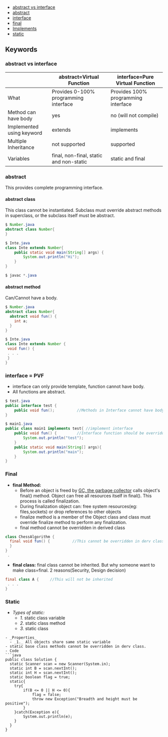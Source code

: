 - [abstract vs interface](#ai)
- [abstract](#ab)
- [interface](#inf)
- [final](#fi)
- [Implements](#im)
- [static](#st)

## Keywords
<a name=ai></a>
### abstract vs interface
||abstract=Virtual Function|interface=Pure Virtual Function|
|---|---|---|
|What|Provides 0-100% programming interface|Provides 100% programming interface|
|Method can have body|yes|no (will not compile)|
|Implemented using keyword|extends|implements|
|Multiple Inheritance|not supported|supported|
|Variables|final, non-final, static and non-static|static and final|

<a name=ab></a>
### abstract
This provides complete programming interface.
#### abstract class
This class cannot be instantiated. Subclass must override abstract methods in superclass, or the subclass itself must be abstract.
```java
$ Number.java
abstract class Number{
}

$ Inte.java
class Inte extends Number{
    public static void main(String[] args) {
        System.out.println("Hi");
    }
}

$ javac *.java
```

#### abstract method
Can/Cannot have a body.
```java
$ Number.java
abstract class Number{
  abstract void fun() {
    int a;
  }
}

$ Inte.java
class Inte extends Number {
 void fun() {
 . . .
 }
}
```

<a name=inf></a>
### interface = PVF
- interface can only provide template, function cannot have body.
- All functions are abstract.
```java
$ test.java
public interface test {
    public void fun();			//Methods in Interface cannot have body. Complilation error
}

$ main1.java
public class main1 implements test{	//implement interface
    public void fun() {			//Interface function should be overridden
        System.out.println("test");
    }
    public static void main(String[] args){
        System.out.println("main");
    }
}
```

<a name=f></a>
### Final
- **final Method:**
  - Before an object is freed by [GC, the garbage collector](#f) calls object's final() method. Object can free all resources itself in final(). This process is called finalization.
  - During finalization object can: free system resources(eg: files,sockets) or drop references to other objects
  - finalize method is a member of the Object class and class must override finalize method to perform any finalization.
  - final method cannot be overridden in derived class
```java
class ChessAlgorithm {
  final void fun() {          //This cannot be overridden in derv class
  }
}
 .
```
- **final class:** final class cannot be inherited. But why someone want to make class=final. 2 reasons(Security, Design decision)
```java
final class A {		//This will not be inherited
 . . .
}
```
<a name=st></a>
### Static
- _Types of static:_
  - _1._ static class variable
  - _2._ static class method
  - _3._ static class
```
- _Properties_
  - _1._ All objects share same static variable
- static base class methods cannot be overridden in derv class.
- Code
```java
public class Solution {
  static Scanner scan = new Scanner(System.in);
  static int B = scan.nextInt();
  static int H = scan.nextInt();
  static boolean flag = true;
  static{
    try{
        if(B <= 0 || H <= 0){
            flag = false;
            throw new Exception("Breadth and height must be positive");
        }
    }catch(Exception e){
        System.out.println(e);
    }
  }
}
```
